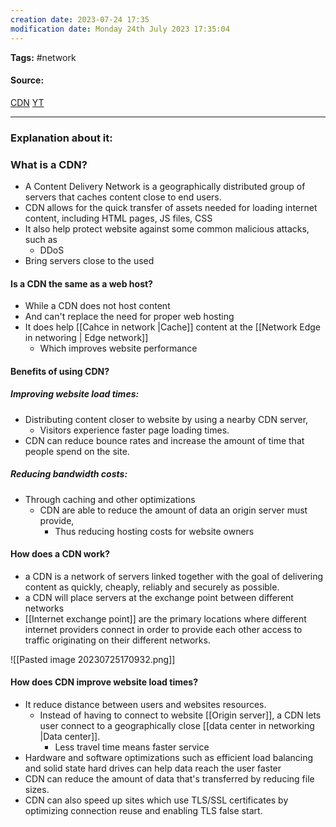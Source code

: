 ```yaml
---
creation date: 2023-07-24 17:35
modification date: Monday 24th July 2023 17:35:04
---
```


**Tags:** #network 

#### Source:
[CDN](https://www.cloudflare.com/learning/cdn/what-is-a-cdn/)
[YT](https://www.youtube.com/watch?v=RI9np1LWzqw)

--------------------------------------

### Explanation about it:

### What is a CDN?

* A Content Delivery Network is a geographically distributed group of servers that caches content close to end users.
* CDN allows for the quick transfer of assets needed for loading internet content, including HTML pages, JS files, CSS 
* It also help protect website against some common malicious attacks, such as
	* DDoS
* Bring servers close to the used


#### Is a CDN the same as a web host?

* While a CDN does not host content
* And can't replace the need for proper web hosting
* It does help [[Cahce in network |Cache]] content at the [[Network Edge in networing | Edge network]]
	* Which improves website performance


#### Benefits of using CDN?

##### Improving website load times:
* Distributing content closer to website by using a nearby CDN server,
	* Visitors experience faster page loading times.
* CDN can reduce bounce rates and increase the amount of time that people spend on the site.

##### Reducing bandwidth costs:
* Through caching and other optimizations
	* CDN are able to reduce the amount of data an origin server must provide,
		* Thus reducing hosting costs for website owners


#### How does a CDN work?

* a CDN is a network of servers linked together with the goal of delivering content as quickly, cheaply, reliably and securely as possible.
* a CDN will place servers at the exchange point between different networks
* [[Internet exchange point]] are the primary locations where different internet providers connect in order to provide each other access to traffic originating on their different networks.

![[Pasted image 20230725170932.png]]


#### How does CDN improve website load times?

* It reduce  distance between users and websites resources. 
	* Instead of having to connect to website [[Origin server]], a CDN lets user connect to a geographically close [[data center in networking |Data center]].
		* Less travel time means faster service
* Hardware and software optimizations such as efficient  load balancing and solid state hard drives can help data reach the user faster
* CDN can reduce the amount of data that's transferred by reducing file sizes.
* CDN can also speed up sites which use TLS/SSL certificates by optimizing connection reuse and enabling TLS false start.

